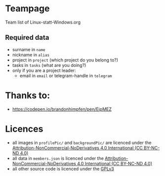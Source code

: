 # Teampage
Team list of Linux-statt-Windows.org

## Required data
- surname in `name`
- nickname in `alias`
- project in `project` (which project do you belong to?)
- tasks in `tasks` (what are you doing?)
- only if you are a project leader:
    - email in `email` or telegram-handle in `telegram`

# Thanks to:
- https://codepen.io/brandonhimpfen/pen/EjpMEZ

# Licences
* all images in `profilePic/` and `backgroundPic/` are licenced under the [Attribution-NonCommercial-NoDerivatives 4.0 International (CC BY-NC-ND 4.0)](http://creativecommons.org/licenses/by-nc-nd/4.0/)
* all data in `members.json` is licenced under the [Attribution-NonCommercial-NoDerivatives 4.0 International (CC BY-NC-ND 4.0)](http://creativecommons.org/licenses/by-nc-nd/4.0/)
* all other source code is licenced under the [GPLv3](https://github.com/Linux-statt-Windows/teampage/blob/master/LICENSE)
